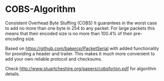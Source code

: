 # COBS-Algorithm
Consistent Overhead Byte Stuffing (COBS)
It guarantees in the worst case to add no more than one byte in 254 to any packet. For large packets this means that their encoded size is no more than 100.4% of their pre-encoding size. 

Based on https://github.com/bakercp/PacketSerial with added functionality for providing a header and trailer. This makes it much more convenient to add your own reliable protocol and checksums.

Check http://www.stuartcheshire.org/papers/cobsforton.pdf for algorithm details.
